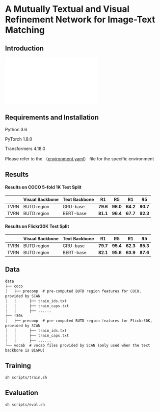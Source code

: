 # A Mutually Textual and Visual Refinement Network for Image-Text Matching

## Introduction

![framework](./imgs/4_crop.pdf)

## Requirements and Installation

Python	3.6

PyTorch	1.8.0

Transformers	4.18.0

Please refer to the （[environment.yaml](environment.yaml)） file for the specific environment


## Results

#### Results on COCO 5-fold 1K Test Split

|      | Visual Backbone | Text Backbone | R1       | R5       | R1       | R5       |
| ---- | --------------- | ------------- | -------- | -------- | -------- | -------- |
| TVRN | BUTD region     | GRU-base      | **79.6** | **96.0** | **64.2** | **90.7** |
| TVRN | BUTD region     | BERT-base     | **81.1** | **96.4** | **67.7** | **92.3** |

#### Results on Flickr30K Test Split

|      | Visual Backbone | Text Backbone | R1       | R5       | R1       | R5       |
| ---- | --------------- | ------------- | -------- | -------- | -------- | -------- |
| TVRN | BUTD region     | GRU-base      | **79.7** | **95.4** | **62.3** | **85.3** |
| TVRN | BUTD region     | BERT-base     | **82.1** | **95.6** | **63.9** | **87.6** |



## Data

```
data
├── coco
│   ├── precomp  # pre-computed BUTD region features for COCO, provided by SCAN
│   │      ├── train_ids.txt
│   │      ├── train_caps.txt
│   │      ├── ......
├── f30k
│   ├── precomp  # pre-computed BUTD region features for Flickr30K, provided by SCAN
│   │      ├── train_ids.txt
│   │      ├── train_caps.txt
│   │      ├── ......
└── vocab  # vocab files provided by SCAN (only used when the text backbone is BiGRU)
```



## Training

```
sh scripts/train.sh
```



## Evaluation

```
sh scripts/eval.sh
```


